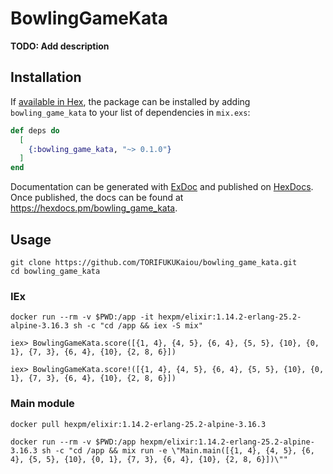 # BowlingGameKata

**TODO: Add description**

## Installation

If [available in Hex](https://hex.pm/docs/publish), the package can be installed
by adding `bowling_game_kata` to your list of dependencies in `mix.exs`:

```elixir
def deps do
  [
    {:bowling_game_kata, "~> 0.1.0"}
  ]
end
```

Documentation can be generated with [ExDoc](https://github.com/elixir-lang/ex_doc)
and published on [HexDocs](https://hexdocs.pm). Once published, the docs can
be found at <https://hexdocs.pm/bowling_game_kata>.

## Usage

```
git clone https://github.com/TORIFUKUKaiou/bowling_game_kata.git
cd bowling_game_kata
```

### IEx

```
docker run --rm -v $PWD:/app -it hexpm/elixir:1.14.2-erlang-25.2-alpine-3.16.3 sh -c "cd /app && iex -S mix"

iex> BowlingGameKata.score([{1, 4}, {4, 5}, {6, 4}, {5, 5}, {10}, {0, 1}, {7, 3}, {6, 4}, {10}, {2, 8, 6}])

iex> BowlingGameKata.score!([{1, 4}, {4, 5}, {6, 4}, {5, 5}, {10}, {0, 1}, {7, 3}, {6, 4}, {10}, {2, 8, 6}])
```

### Main module

```
docker pull hexpm/elixir:1.14.2-erlang-25.2-alpine-3.16.3

docker run --rm -v $PWD:/app hexpm/elixir:1.14.2-erlang-25.2-alpine-3.16.3 sh -c "cd /app && mix run -e \"Main.main([{1, 4}, {4, 5}, {6, 4}, {5, 5}, {10}, {0, 1}, {7, 3}, {6, 4}, {10}, {2, 8, 6}])\""
```
